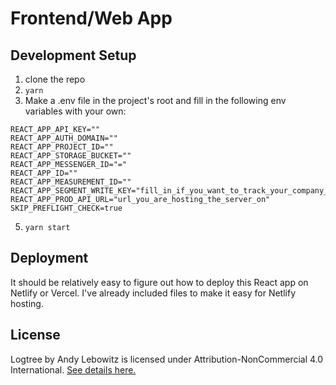 # Frontend/Web App

## Development Setup

1. clone the repo
2. `yarn`
3. Make a .env file in the project's root and fill in the following env variables with your own:
```
REACT_APP_API_KEY=""
REACT_APP_AUTH_DOMAIN=""
REACT_APP_PROJECT_ID=""
REACT_APP_STORAGE_BUCKET=""
REACT_APP_MESSENGER_ID="="
REACT_APP_ID=""
REACT_APP_MEASUREMENT_ID=""
REACT_APP_SEGMENT_WRITE_KEY="fill_in_if_you_want_to_track_your_company_usage"
REACT_APP_PROD_API_URL="url_you_are_hosting_the_server_on"
SKIP_PREFLIGHT_CHECK=true
```
5. `yarn start`

## Deployment

It should be relatively easy to figure out how to deploy this React app on Netlify or Vercel. I've already included files to make it easy for Netlify hosting.

## License

Logtree by Andy Lebowitz is licensed under Attribution-NonCommercial 4.0 International. [See details here.](https://creativecommons.org/licenses/by-nc/4.0/?ref=chooser-v1)
